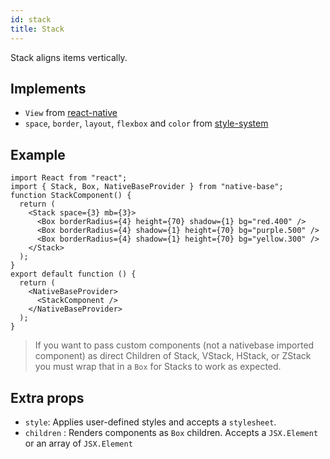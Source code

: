 ```yaml
---
id: stack
title: Stack
---
```


Stack aligns items vertically.

## Implements

- `View` from [react-native](https://reactnative.dev/docs/view)
- `space`, `border`, `layout`, `flexbox` and `color` from [style-system](https://styled-system.com/api)

## Example

```SnackPlayer name=Stack%20Example
import React from "react";
import { Stack, Box, NativeBaseProvider } from "native-base";
function StackComponent() {
  return (
    <Stack space={3} mb={3}>
      <Box borderRadius={4} height={70} shadow={1} bg="red.400" />
      <Box borderRadius={4} shadow={1} height={70} bg="purple.500" />
      <Box borderRadius={4} shadow={1} height={70} bg="yellow.300" />
    </Stack>
  );
}
export default function () {
  return (
    <NativeBaseProvider>
      <StackComponent />
    </NativeBaseProvider>
  );
}
```

> If you want to pass custom components (not a nativebase imported component) as direct Children of Stack, VStack, HStack, or ZStack you must wrap that in a `Box` for Stacks to work as expected.

## Extra props

- `style`: Applies user-defined styles and accepts a `stylesheet`.
- `children` : Renders components as `Box` children. Accepts a `JSX.Element` or an array of `JSX.Element`
